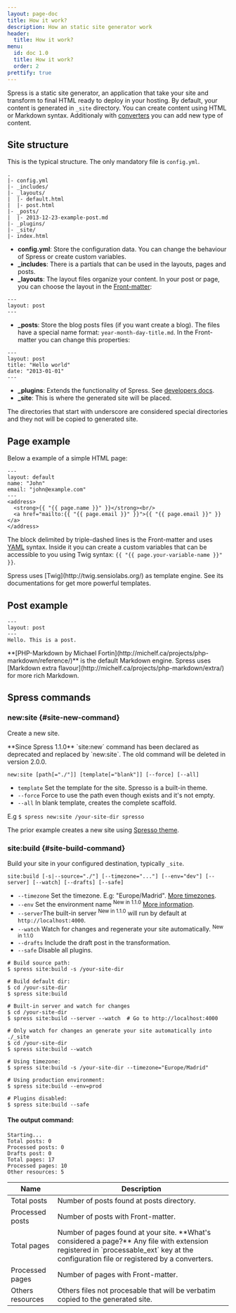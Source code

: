 ```yaml
---
layout: page-doc
title: How it work?
description: How an static site generator work
header:
  title: How it work?
menu:
  id: doc 1.0
  title: How it work?
  order: 2
prettify: true
---
```

Spress is a static site generator, an application that take your site and 
transform to final HTML ready to deploy in your hosting. By default, your
content is generated in `_site` directory. You can create content using HTML or 
Markdown syntax. Additionaly with [converters](/docs/developers/converters) you 
can add new type of content.

## Site structure
This is the typical structure. The only mandatory file is `config.yml`.

```
.
|- config.yml
|- _includes/
|- _layouts/
|  |- default.html
|  |- post.html
|- _posts/
|  |- 2013-12-23-example-post.md
|- _plugins/
|- _site/
|- index.html
```
* **config.yml**: Store the configuration data. You can change the behaviour of 
Spress or create custom variables.
* **_includes**: There is a partials that can be used in the layouts, pages and posts.
* **_layouts**: The layout files organize your content. In your post or page, 
you can choose the layout in the [Front-matter](/docs/front-matter):

```
---
layout: post
---
```
* **_posts**: Store the blog posts files (if you want create a blog). The files
have a special name format: `year-month-day-title.md`. In the Front-matter you 
can change this properties:

```
---
layout: post
title: "Hello world"
date: "2013-01-01"
---
```
* **_plugins**: Extends the functionality of Spress. See [developers docs](/docs/developers).
* **_site**: This is where the generated site will be placed.

The directories that start with underscore are considered special directories and
they not will be copied to generated site.

## Page example
Below a example of a simple HTML page:

```
---
layout: default
name: "John"
email: "john@example.com"
---
<address>
  <strong>{{ "{{ page.name }}" }}</strong><br/>
  <a href="mailto:{{ "{{ page.email }}" }}">{{ "{{ page.email }}" }}</a>
</address>
```
The block delimited by triple-dashed lines is the Front-matter and uses 
[YAML](http://yaml.org) syntax. Inside it you can create a custom variables
that can be accessible to you using Twig syntax: 
`{{ "{{ page.your-variable-name }}" }}`.

<div class="panel panel-default">
  <div class="panel-body">
    <div class="row">
        <div class="col-md-1">
            <i class="fa fa-bookmark-o fa-3x"></i>
        </div>
        <div class="col-md-11">
            <p markdown="1">
                Spress uses [Twig](http://twig.sensiolabs.org/) as template
                engine. See its documentations for get more powerful
                templates.
            </p>
        </div>
    </div>
  </div>
</div>

## Post example
```
---
layout: post
---
Hello. This is a post.
```

<div class="panel panel-default">
  <div class="panel-body">
    <div class="row">
        <div class="col-md-1">
            <i class="fa fa-bookmark-o fa-3x"></i>
        </div>
        <div class="col-md-11">
            <p markdown="1">
                **[PHP-Markdown by Michael Fortin](http://michelf.ca/projects/php-markdown/reference/)** 
                is the default Markdown engine. Spress uses 
                [Markdown extra flavour](http://michelf.ca/projects/php-markdown/extra/) for 
                more rich Markdown.
            </p>
        </div>
    </div>
  </div>
</div>

## Spress commands

### new:site {#site-new-command}

Create a new site. 

<div class="panel panel-default">
  <div class="panel-body">
    <div class="row">
        <div class="col-md-1">
            <i class="fa fa-bookmark-o fa-3x"></i>
        </div>
        <div class="col-md-11">
            <p markdown="1">
               **Since Spress 1.1.0** `site:new` command has been
               declared as deprecated and replaced by `new:site`.
               The old command will be deleted in version 2.0.0.
            </p>
        </div>
    </div>
  </div>
</div>

`new:site [path[="./"]] [template[="blank"]] [--force] [--all]`

* `template` Set the template for the site. Spresso is a built-in theme.
* `--force` Force to use the path even though exists and it's not empty.
* `--all` In blank template, creates the complete scaffold.

E.g `$ spress new:site /your-site-dir spresso`

The prior example creates a new site using [Spresso theme](https://github.com/yosymfony/Spress-theme-spresso/).

### site:build {#site-build-command}
Build your site in your configured destination, typically `_site`. 

`site:build [-s|--source="./"] [--timezone="..."] [--env="dev"] [--server] [--watch] [--drafts] [--safe]`

* `--timezone` Set the timezone. E.g: "Europe/Madrid".
[More timezones](http://www.php.net/manual/en/timezones.php).
* `--env` Set the environment name <sup><span class="label label-success">New in 1.1.0</span></sup> [More information](/docs/configuration/#environment).
* `--server`The built-in server <sup><span class="label label-success">New in 1.1.0</span></sup> will run by default at `http://localhost:4000`.
* `--watch` Watch for changes and regenerate your site automatically. <sup><span class="label label-success">New in 1.1.0</span></sup>
* `--drafts` Include the draft post in the transformation.
* `--safe` Disable all plugins.

```
# Build source path:
$ spress site:build -s /your-site-dir

# Build default dir:
$ cd /your-site-dir
$ spress site:build

# Built-in server and watch for changes
$ cd /your-site-dir
$ spress site:build --server --watch  # Go to http://localhost:4000

# Only watch for changes an generate your site automatically into ./_site
$ cd /your-site-dir
$ spress site:build --watch

# Using timezone:
$ spress site:build -s /your-site-dir --timezone="Europe/Madrid"

# Using production environment:
$ spress site:build --env=prod

# Plugins disabled:
$ spress site:build --safe
```

#### The output command:

```
Starting...
Total posts: 0
Processed posts: 0
Drafts post: 0
Total pages: 17
Processed pages: 10
Other resources: 5
```

<table class="table">
    <thead>
        <tr>
            <th class="col-sm-3">Name</th>
            <th>Description</th>
        </tr>
    </thead>
    <tbody>
        <tr>
            <td>Total posts</td>
            <td>Number of posts found at posts directory.</td>
        </tr>
        <tr>
            <td>Processed posts</td>
            <td>Number of posts with Front-matter.</td>
        </tr>
        <tr>
            <td>Total pages</td>
            <td markdown="1">
                Number of pages found at your site.
                **What's considered a page?** 
                Any file with extension registered in `processable_ext` key at the
                configuration file or registered by a converters.
            </td>
        </tr>
        <tr>
            <td>Processed pages</td>
            <td>Number of pages with Front-matter.</td>
        </tr>
        <tr>
            <td>Others resources</td>
            <td>
                Others files not procesable that will be verbatim copied
                to the generated site.
            </td>
        </tr>
    </tbody>
</table>
